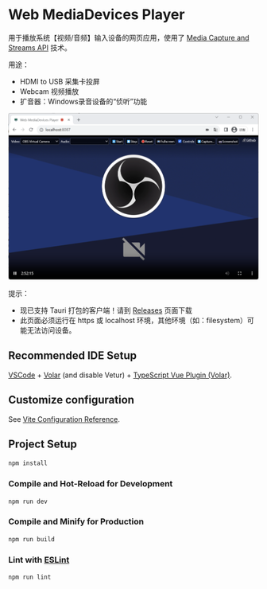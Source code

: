 # Web MediaDevices Player

用于播放系统【视频/音频】输入设备的网页应用，使用了 [Media Capture and Streams API](https://developer.mozilla.org/en-US/docs/Web/API/MediaDevices/getUserMedia) 技术。

用途：
- HDMI to USB 采集卡投屏
- Webcam 视频播放
- 扩音器：Windows录音设备的“侦听”功能

![screenshot](screenshot.png)

提示：
- 现已支持 Tauri 打包的客户端！请到 [Releases](./releases) 页面下载
- 此页面必须运行在 https 或 localhost 环境，其他环境（如：filesystem）可能无法访问设备。

## Recommended IDE Setup

[VSCode](https://code.visualstudio.com/) + [Volar](https://marketplace.visualstudio.com/items?itemName=Vue.volar) (and disable Vetur) + [TypeScript Vue Plugin (Volar)](https://marketplace.visualstudio.com/items?itemName=Vue.vscode-typescript-vue-plugin).

## Customize configuration

See [Vite Configuration Reference](https://vitejs.dev/config/).

## Project Setup

```sh
npm install
```

### Compile and Hot-Reload for Development

```sh
npm run dev
```

### Compile and Minify for Production

```sh
npm run build
```

### Lint with [ESLint](https://eslint.org/)

```sh
npm run lint
```
